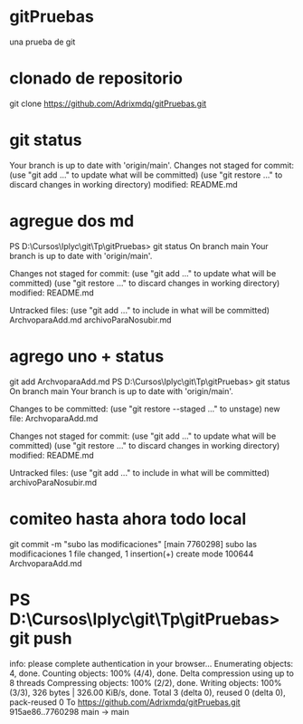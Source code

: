# gitPruebas
una prueba de git


# clonado de repositorio
git clone https://github.com/Adrixmdq/gitPruebas.git

# git status
Your branch is up to date with 'origin/main'.
Changes not staged for commit:
  (use "git add <file>..." to update what will be committed)
  (use "git restore <file>..." to discard changes in working directory)
        modified:   README.md

# agregue dos md
PS D:\Cursos\Iplyc\git\Tp\gitPruebas> git status
On branch main
Your branch is up to date with 'origin/main'.

Changes not staged for commit:
  (use "git add <file>..." to update what will be committed)
  (use "git restore <file>..." to discard changes in working directory)
        modified:   README.md

Untracked files:
  (use "git add <file>..." to include in what will be committed)
        ArchvoparaAdd.md
        archivoParaNosubir.md
        
# agrego uno + status
git add ArchvoparaAdd.md
PS D:\Cursos\Iplyc\git\Tp\gitPruebas> git status
On branch main
Your branch is up to date with 'origin/main'.

Changes to be committed:
  (use "git restore --staged <file>..." to unstage)
        new file:   ArchvoparaAdd.md

Changes not staged for commit:
  (use "git add <file>..." to update what will be committed)
  (use "git restore <file>..." to discard changes in working directory)
        modified:   README.md

Untracked files:
  (use "git add <file>..." to include in what will be committed)
        archivoParaNosubir.md

# comiteo hasta ahora todo local
git commit -m "subo las modificaciones"
[main 7760298] subo las modificaciones
 1 file changed, 1 insertion(+)
 create mode 100644 ArchvoparaAdd.md

 # PS D:\Cursos\Iplyc\git\Tp\gitPruebas> git push
info: please complete authentication in your browser...
Enumerating objects: 4, done.
Counting objects: 100% (4/4), done.
Delta compression using up to 8 threads
Compressing objects: 100% (2/2), done.
Writing objects: 100% (3/3), 326 bytes | 326.00 KiB/s, done.
Total 3 (delta 0), reused 0 (delta 0), pack-reused 0
To https://github.com/Adrixmdq/gitPruebas.git
   915ae86..7760298  main -> main
